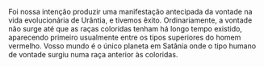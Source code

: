 ﻿Foi nossa intenção produzir uma manifestação antecipada da vontade na vida evolucionária de Urântia, e tivemos êxito. Ordinariamente, a vontade não surge até que as raças coloridas tenham há longo tempo existido, aparecendo primeiro usualmente entre os tipos superiores do homem vermelho. Vosso mundo é o único planeta em Satânia onde o tipo humano de vontade surgiu numa raça anterior às coloridas.